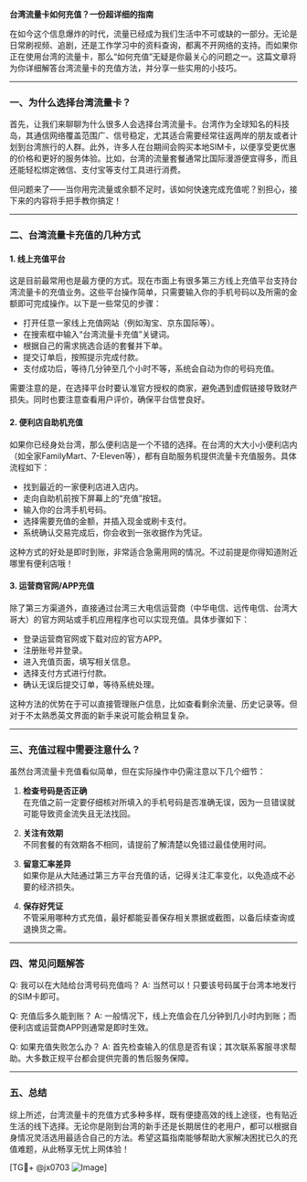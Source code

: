 **台湾流量卡如何充值？一份超详细的指南**

在如今这个信息爆炸的时代，流量已经成为我们生活中不可或缺的一部分。无论是日常刷视频、追剧，还是工作学习中的资料查询，都离不开网络的支持。而如果你正在使用台湾的流量卡，那么“如何充值”无疑是你最关心的问题之一。这篇文章将为你详细解答台湾流量卡的充值方法，并分享一些实用的小技巧。

---

### 一、为什么选择台湾流量卡？

首先，让我们来聊聊为什么很多人会选择台湾流量卡。台湾作为全球知名的科技岛，其通信网络覆盖范围广、信号稳定，尤其适合需要经常往返两岸的朋友或者计划到台湾旅行的人群。此外，许多人在台期间会购买本地SIM卡，以便享受更优惠的价格和更好的服务体验。比如，台湾的流量套餐通常比国际漫游便宜得多，而且还能轻松绑定微信、支付宝等支付工具进行消费。

但问题来了——当你用完流量或余额不足时，该如何快速完成充值呢？别担心，接下来的内容将手把手教你搞定！

---

### 二、台湾流量卡充值的几种方式

#### 1. **线上充值平台**
这是目前最常用也是最方便的方式。现在市面上有很多第三方线上充值平台支持台湾流量卡的充值业务。这些平台操作简单，只需要输入你的手机号码以及所需的金额即可完成操作。以下是一些常见的步骤：

- 打开任意一家线上充值网站（例如淘宝、京东国际等）。
- 在搜索框中输入“台湾流量卡充值”关键词。
- 根据自己的需求挑选合适的套餐并下单。
- 提交订单后，按照提示完成付款。
- 支付成功后，等待几分钟至几个小时不等，系统会自动为你的号码充值。

需要注意的是，在选择平台时要认准官方授权的商家，避免遇到虚假链接导致财产损失。同时也要注意查看用户评价，确保平台信誉良好。

#### 2. **便利店自助机充值**
如果你已经身处台湾，那么便利店是一个不错的选择。在台湾的大大小小便利店内（如全家FamilyMart、7-Eleven等），都有自助服务机提供流量卡充值服务。具体流程如下：

- 找到最近的一家便利店进入店内。
- 走向自助机前按下屏幕上的“充值”按钮。
- 输入你的台湾手机号码。
- 选择需要充值的金额，并插入现金或刷卡支付。
- 系统确认交易完成后，你会收到一张收据作为凭证。

这种方式的好处是即时到账，非常适合急需用网的情况。不过前提是你得知道附近哪里有便利店哦！

#### 3. **运营商官网/APP充值**
除了第三方渠道外，直接通过台湾三大电信运营商（中华电信、远传电信、台湾大哥大）的官方网站或手机应用程序也可以实现充值。具体步骤如下：

- 登录运营商官网或下载对应的官方APP。
- 注册账号并登录。
- 进入充值页面，填写相关信息。
- 选择支付方式进行付款。
- 确认无误后提交订单，等待系统处理。

这种方法的优势在于可以直接管理账户信息，比如查看剩余流量、历史记录等。但对于不太熟悉英文界面的新手来说可能会稍显复杂。

---

### 三、充值过程中需要注意什么？

虽然台湾流量卡充值看似简单，但在实际操作中仍需注意以下几个细节：

1. **检查号码是否正确**  
   在充值之前一定要仔细核对所填入的手机号码是否准确无误，因为一旦错误就可能导致资金流失且无法找回。

2. **关注有效期**  
   不同套餐的有效期各不相同，请提前了解清楚以免错过最佳使用时间。

3. **留意汇率差异**  
   如果你是从大陆通过第三方平台充值的话，记得关注汇率变化，以免造成不必要的经济损失。

4. **保存好凭证**  
   不管采用哪种方式充值，最好都能妥善保存相关票据或截图，以备后续查询或退换货之需。

---

### 四、常见问题解答

Q: 我可以在大陆给台湾号码充值吗？
A: 当然可以！只要该号码属于台湾本地发行的SIM卡即可。

Q: 充值后多久能到账？
A: 一般情况下，线上充值会在几分钟到几小时内到账；而便利店或运营商APP则通常是即时生效。

Q: 如果充值失败怎么办？
A: 首先检查输入的信息是否有误；其次联系客服寻求帮助。大多数正规平台都会提供完善的售后服务保障。

---

### 五、总结

综上所述，台湾流量卡的充值方式多种多样，既有便捷高效的线上途径，也有贴近生活的线下选择。无论你是刚到台湾的新手还是长期居住的老用户，都可以根据自身情况灵活选用最适合自己的方法。希望这篇指南能够帮助大家解决困扰已久的充值难题，从此畅享无忧上网体验！

[TG💪+ @jx0703 ![Image](https://github.com/user-attachments/assets/dbca1d08-cadb-493c-b0ec-ad6f7a83f270)]